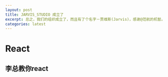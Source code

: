 ```yaml
---
layout: post
title: JARVIS_STUDIO 成立了
excerpt: 总之，我们的组织成立了，而且有了个名字－贾维斯(Jarvis)，感谢@范航的机智。这个名字来源于钢铁侠影片中的人工智能系统Jarvis，在影片中，他曾科幻的给予钢铁侠帮助，希望在今后不断学习的路上，我们也会一样，并共同进步。JARVIS_STUDIO希望不止会在iOS中被忽略的 和 奇淫技巧方面提供些许帮助，更勇于破冰，攻克难题。同样，我们也会选译文一些国外的文章，部分文章也会面向初学者，帮助大家快速成长...
categories: latest
---
```

# React

## 李总教你react
